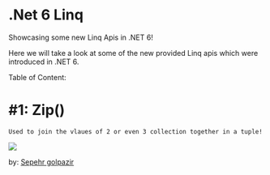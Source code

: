 # .Net 6 Linq
Showcasing some new Linq Apis in .NET 6!

Here we will take a look at some of the new provided Linq apis which were introduced in .NET 6.

Table of Content:

# #1: Zip()

	Used to join the vlaues of 2 or even 3 collection together in a tuple!

<img src="https://drive.google.com/uc?export=view&id=1fiDlf_PcIY9fg4SShgV18lUt7CDag42R" data-canonical-src="https://drive.google.com/uc?export=view&id=1fiDlf_PcIY9fg4SShgV18lUt7CDag42R" />

by:
[Sepehr golpazir](https://www.linkedin.com/in/sepehr-golpazir-161559197/)
